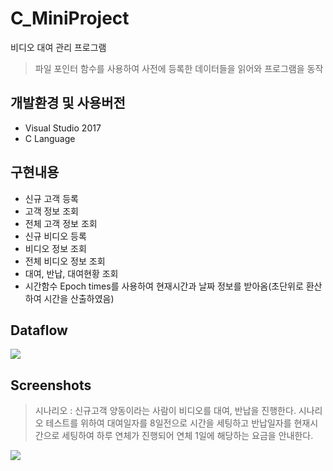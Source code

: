 # C_MiniProject
비디오 대여 관리 프로그램
> 파일 포인터 함수를 사용하여 사전에 등록한 데이터들을 읽어와 프로그램을 동작


## 개발환경 및 사용버전
- Visual Studio 2017
- C Language

## 구현내용
- 신규 고객 등록
- 고객 정보 조회
- 전체 고객 정보 조회
- 신규 비디오 등록
- 비디오 정보 조회
- 전체 비디오 정보 조회
- 대여, 반납, 대여현황 조회
- 시간함수 Epoch times를 사용하여 현재시간과 날짜 정보를 받아옴(초단위로 환산하여 시간을 산출하였음)

## Dataflow
<img src="https://user-images.githubusercontent.com/76413580/111266596-1c0bec00-866e-11eb-91ca-e15a5171377b.png"></image>

## Screenshots
> 시나리오 : 신규고객 양동이라는 사람이 비디오를 대여, 반납을 진행한다.   시나리오 테스트를 위하여 대여일자를 8일전으로 시간을 세팅하고 반납일자를 현재시간으로 세팅하여 하루 연체가 진행되어 연체 1일에 해당하는 요금을 안내한다. 

<img src="https://user-images.githubusercontent.com/76413580/111267155-e9aebe80-866e-11eb-9bf3-3f0f8e7cfe67.PNG"></image> 
